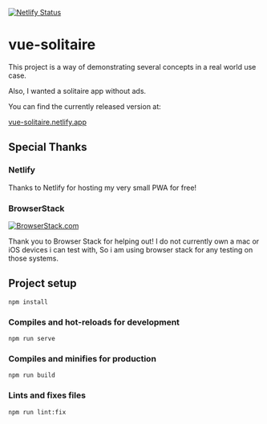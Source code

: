 [![Netlify Status](https://api.netlify.com/api/v1/badges/4e77986a-0eff-4906-965e-6fcc1f663bd7/deploy-status)](https://app.netlify.com/sites/vue-solitaire/deploys)
# vue-solitaire

This project is a way of demonstrating several concepts in a real world use case.

Also, I wanted a solitaire app without ads.

You can find the currently released version at:

[vue-solitaire.netlify.app](https://vue-solitaire.netlify.app)

## Special Thanks

### Netlify

Thanks to Netlify for hosting my very small PWA for free!

### BrowserStack
[![BrowserStack.com](docs/browserstack-logo-600x315.png)](https://browserstack.com)

Thank you to Browser Stack for helping out! I do not currently own a mac or iOS devices i can test with, So i am using browser stack for any testing on those systems.



## Project setup
```
npm install
```

### Compiles and hot-reloads for development
```
npm run serve
```

### Compiles and minifies for production
```
npm run build
```

### Lints and fixes files
```
npm run lint:fix
```
